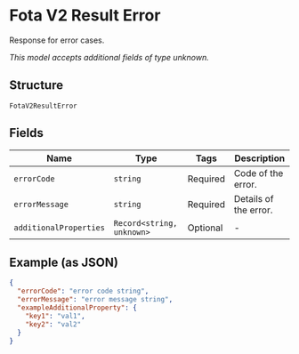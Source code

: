 
# Fota V2 Result Error

Response for error cases.

*This model accepts additional fields of type unknown.*

## Structure

`FotaV2ResultError`

## Fields

| Name | Type | Tags | Description |
|  --- | --- | --- | --- |
| `errorCode` | `string` | Required | Code of the error. |
| `errorMessage` | `string` | Required | Details of the error. |
| `additionalProperties` | `Record<string, unknown>` | Optional | - |

## Example (as JSON)

```json
{
  "errorCode": "error code string",
  "errorMessage": "error message string",
  "exampleAdditionalProperty": {
    "key1": "val1",
    "key2": "val2"
  }
}
```

